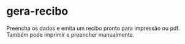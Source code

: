 # gera-recibo
Preencha os dados e emita um recibo pronto para impressão ou pdf. Também pode imprimir e preencher manualmente.
